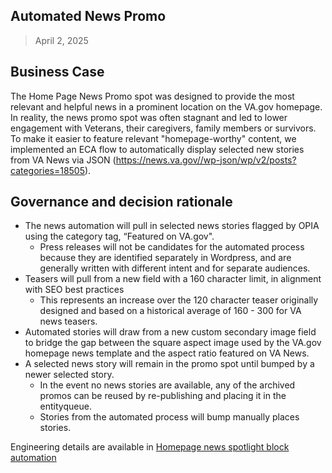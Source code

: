 ## Automated News Promo
> April 2, 2025


## Business Case
The Home Page News Promo spot was designed to provide the most relevant and helpful news in a prominent location on the VA.gov homepage. In reality, the news promo spot was often stagnant and led to lower engagement with Veterans, their caregivers, family members or survivors. To make it easier to feature relevant "homepage-worthy" content, we implemented an ECA flow to automatically display selected new stories from VA News via JSON (https://news.va.gov//wp-json/wp/v2/posts?categories=18505). 

## Governance and decision rationale

- The news automation will pull in selected news stories flagged by OPIA using the category tag, “Featured on VA.gov".
  - Press releases will not be candidates for the automated process because they are identified separately in Wordpress, and are generally written with different intent and for separate audiences. 
- Teasers will pull from a new field with a 160 character limit, in alignment with SEO best practices 
  - This represents an increase over the 120 character teaser originally designed and based on a historical average of 160 - 300 for VA news teasers. 
- Automated stories will draw from a new custom secondary image field to bridge the gap between the square aspect image used by the VA.gov homepage news template and the aspect ratio featured on VA News. 
- A selected news story will remain in the promo spot until bumped by a newer selected story.
  - In the event no news stories are available, any of the archived promos can be reused by re-publishing and placing it in the entityqueue.
  - Stories from the automated process will bump manually places stories.
 
Engineering details are available in [Homepage news spotlight block automation](https://github.com/department-of-veterans-affairs/va.gov-team/blob/master/products/home-page/engineering/homepage-news-block-automation.md)
